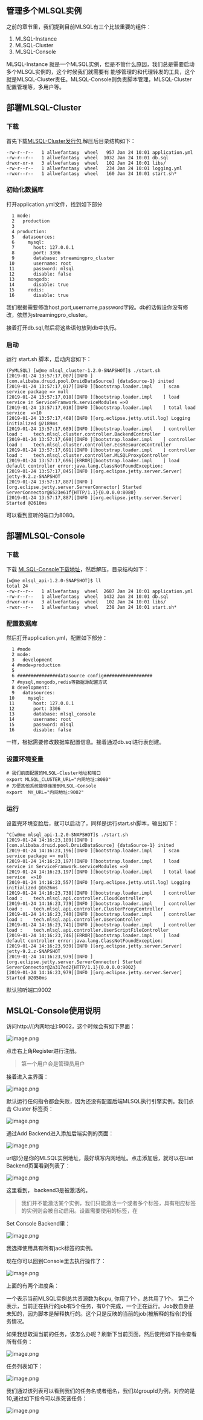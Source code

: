 ## 管理多个MLSQL实例

之前的章节里，我们提到目前MLSQL有三个比较重要的组件：

1. MLSQL-Instance
2. MLSQL-Cluster
3. MLSQL-Console

MLSQL-Instance 就是一个MLSQL实例，但是不管什么原因，我们总是需要启动多个MLSQL实例的，这个时候我们就需要有
能够管理的和代理转发的工具，这个就是MLSQL-Cluster责任。MLSQL-Console则负责脚本管理，MLSQL-Cluster配置管理等，多用户等。

## 部署MLSQL-Cluster

### 下载
首先下载[MLSQL-Cluster发行包](http://download.mlsql.tech/mlsql_cluster-1.2.0-SNAPSHOT/),解压后目录结构如下：

```
-rw-r--r--   1 allwefantasy  wheel   957 Jan 24 10:01 application.yml
-rw-r--r--   1 allwefantasy  wheel  1032 Jan 24 10:01 db.sql
drwxr-xr-x   3 allwefantasy  wheel   102 Jan 24 10:01 libs/
-rw-r--r--   1 allwefantasy  wheel   234 Jan 24 10:01 logging.yml
-rwxr--r--   1 allwefantasy  wheel   160 Jan 24 10:01 start.sh*
```

### 初始化数据库

打开application.yml文件，找到如下部分

```
  1 mode:
  2   production
  3 
  4 production:
  5   datasources:
  6     mysql:
  7       host: 127.0.0.1
  8       port: 3306
  9       database: streamingpro_cluster
 10       username: root
 11       password: mlsql
 12       disable: false
 13     mongodb:
 14       disable: true
 15     redis:
 16       disable: true

```

我们根据需要修改host,port,username,password字段。db的话假设你没有修改，依然为streamingpro_cluster。

接着打开db.sql,然后将这些语句放到db中执行。

### 启动
运行 start.sh 脚本，启动内容如下：

```
(PyMLSQL) [w@me mlsql_cluster-1.2.0-SNAPSHOT]$ ./start.sh 
[2019-01-24 13:57:17,007][INFO ][com.alibaba.druid.pool.DruidDataSource] {dataSource-1} inited
[2019-01-24 13:57:17,017][INFO ][bootstrap.loader.impl    ] scan service package => null
[2019-01-24 13:57:17,018][INFO ][bootstrap.loader.impl    ] load service in ServiceFramwork.serviceModules =>0
[2019-01-24 13:57:17,018][INFO ][bootstrap.loader.impl    ] total load service  =>10
[2019-01-24 13:57:17,468][INFO ][org.eclipse.jetty.util.log] Logging initialized @2189ms
[2019-01-24 13:57:17,689][INFO ][bootstrap.loader.impl    ] controller load :    tech.mlsql.cluster.controller.BackendController
[2019-01-24 13:57:17,690][INFO ][bootstrap.loader.impl    ] controller load :    tech.mlsql.cluster.controller.EcsResourceController
[2019-01-24 13:57:17,691][INFO ][bootstrap.loader.impl    ] controller load :    tech.mlsql.cluster.controller.MLSQLProxyController
[2019-01-24 13:57:17,696][ERROR][bootstrap.loader.impl    ] load default controller error:java.lang.ClassNotFoundException: 
[2019-01-24 13:57:17,845][INFO ][org.eclipse.jetty.server.Server] jetty-9.2.z-SNAPSHOT
[2019-01-24 13:57:17,887][INFO ][org.eclipse.jetty.server.ServerConnector] Started ServerConnector@6523e61f{HTTP/1.1}{0.0.0.0:8080}
[2019-01-24 13:57:17,887][INFO ][org.eclipse.jetty.server.Server] Started @2610ms

```

可以看到监听的端口为8080。

## 部署MLSQL-Console

### 下载
下载 [MLSQL-Console下载地址](http://download.mlsql.tech/mlsql_api-1.2.0-SNAPSHOT/)，然后解压，目录结构如下：

```
[w@me mlsql_api-1.2.0-SNAPSHOT]$ ll
total 24
-rw-r--r--   1 allwefantasy  wheel  2687 Jan 24 10:01 application.yml
-rw-r--r--   1 allwefantasy  wheel  1432 Jan 24 10:01 db.sql
drwxr-xr-x   3 allwefantasy  wheel   102 Jan 24 10:01 libs/
-rwxr--r--   1 allwefantasy  wheel   238 Jan 24 10:01 start.sh*
```

### 配置数据库
然后打开application.yml，配置如下部分：

```
  1 #mode
  2 mode:
  3   development
  4 #mode=production
  5 
  6 ###############datasource config##################
  7 #mysql,mongodb,redis等数据源配置方式
  8 development:
  9   datasources:
 10     mysql:
 11       host: 127.0.0.1
 12       port: 3306
 13       database: mlsql_console
 14       username: root
 15       password: mlsql
 16       disable: false

```

一样，根据需要修改数据库配置信息。接着通过db.sql进行表创建。

### 设置环境变量

```
# 我们前面配置的MLSQL-Cluster地址和端口
export MLSQL_CLUSTER_URL="内网地址:8080"
# 方便其他系统能够连接到MLSQL-Console
export  MY_URL="内网地址:9002"
```

### 运行

设置完环境变脸后，就可以启动了，同样是运行start.sh脚本，输出如下：

```
^C[w@me mlsql_api-1.2.0-SNAPSHOT]$ ./start.sh 
[2019-01-24 14:16:23,189][INFO ][com.alibaba.druid.pool.DruidDataSource] {dataSource-1} inited
[2019-01-24 14:16:23,196][INFO ][bootstrap.loader.impl    ] scan service package => null
[2019-01-24 14:16:23,197][INFO ][bootstrap.loader.impl    ] load service in ServiceFramwork.serviceModules =>0
[2019-01-24 14:16:23,197][INFO ][bootstrap.loader.impl    ] total load service  =>10
[2019-01-24 14:16:23,557][INFO ][org.eclipse.jetty.util.log] Logging initialized @1626ms
[2019-01-24 14:16:23,738][INFO ][bootstrap.loader.impl    ] controller load :    tech.mlsql.api.controller.CloudController
[2019-01-24 14:16:23,739][INFO ][bootstrap.loader.impl    ] controller load :    tech.mlsql.api.controller.ClusterProxyController
[2019-01-24 14:16:23,740][INFO ][bootstrap.loader.impl    ] controller load :    tech.mlsql.api.controller.UserController
[2019-01-24 14:16:23,741][INFO ][bootstrap.loader.impl    ] controller load :    tech.mlsql.api.controller.UserScriptFileController
[2019-01-24 14:16:23,746][ERROR][bootstrap.loader.impl    ] load default controller error:java.lang.ClassNotFoundException: 
[2019-01-24 14:16:23,939][INFO ][org.eclipse.jetty.server.Server] jetty-9.2.z-SNAPSHOT
[2019-01-24 14:16:23,979][INFO ][org.eclipse.jetty.server.ServerConnector] Started ServerConnector@2a317ed2{HTTP/1.1}{0.0.0.0:9002}
[2019-01-24 14:16:23,979][INFO ][org.eclipse.jetty.server.Server] Started @2050ms

```
默认监听端口9002

## MSLQL-Console使用说明

访问http://[内网地址]:9002，这个时候会有如下界面：

![image.png](https://upload-images.jianshu.io/upload_images/1063603-357a608cef670646.png?imageMogr2/auto-orient/strip%7CimageView2/2/w/1240)


点击右上角Register进行注册。

> 第一个用户会是管理员用户


接着进入主界面：

![image.png](https://upload-images.jianshu.io/upload_images/1063603-ee11effee23542ba.png?imageMogr2/auto-orient/strip%7CimageView2/2/w/1240)

默认运行任何指令都会失败，因为还没有配置后端MLSQL执行引擎实例。我们点击 Cluster 标签页：

![image.png](https://upload-images.jianshu.io/upload_images/1063603-b8fb001dba3b2ea9.png?imageMogr2/auto-orient/strip%7CimageView2/2/w/1240)

通过Add Backend进入添加后端实例的页面：

![image.png](https://upload-images.jianshu.io/upload_images/1063603-80aad8037095d1a4.png?imageMogr2/auto-orient/strip%7CimageView2/2/w/1240)

url部分是你的MLSQL实例地址，最好填写内网地址。点击添加后，就可以在List Backend页面看到列表了：

![image.png](https://upload-images.jianshu.io/upload_images/1063603-14087d1415882110.png?imageMogr2/auto-orient/strip%7CimageView2/2/w/1240)

这里看到， backend3是被激活的。

> 我们并不能激活某个实例，我们只能激活一个或者多个标签，具有相应标签的实例则会被自动启用。设置需要使用的标签，在 

Set Console Backend里：

![image.png](https://upload-images.jianshu.io/upload_images/1063603-fd05a47d08880c19.png?imageMogr2/auto-orient/strip%7CimageView2/2/w/1240)

我选择使用具有所有jack标签的实例。

现在你可以回到Console里去执行操作了：

![image.png](https://upload-images.jianshu.io/upload_images/1063603-317a4b6928c8c6c1.png?imageMogr2/auto-orient/strip%7CimageView2/2/w/1240)

上面的有两个进度条：

一个表示当前MLSQL实例总共资源数为8cpu, 你用了1个，总共用了1个。
第二个表示，当前正在执行的job有5个任务，有0个完成，一个正在运行。Job数自身是未知的，因为脚本是解释执行的。这个只是反映的当前的job(被解释的指令)的任务情况。

如果我想取消当前的任务，该怎么办呢？刷新下当前页面，然后使用如下指令查看所有任务：


![image.png](https://upload-images.jianshu.io/upload_images/1063603-99ed03c4f05f2fa9.png?imageMogr2/auto-orient/strip%7CimageView2/2/w/1240)

任务列表如下：

![image.png](https://upload-images.jianshu.io/upload_images/1063603-8c77df730e4abf14.png?imageMogr2/auto-orient/strip%7CimageView2/2/w/1240)

我们通过该列表可以看到我们的任务名或者组名，我们以groupId为例，对应的是10,通过如下指令可以杀死该任务：

![image.png](https://upload-images.jianshu.io/upload_images/1063603-73d35abdabc8261b.png?imageMogr2/auto-orient/strip%7CimageView2/2/w/1240)

